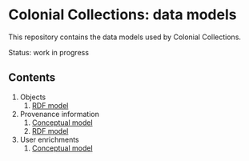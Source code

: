 # Colonial Collections: data models

This repository contains the data models used by Colonial Collections.

Status: work in progress

## Contents

1. Objects
    1. [RDF model](./objects/rdf.md)
1. Provenance information
    1. [Conceptual model](./provenance/conceptual.md)
    1. [RDF model](./provenance/rdf.md)
1. User enrichments
    1. [Conceptual model](./user-enrichments/conceptual.md)
